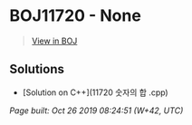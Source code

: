 # BOJ11720 - None

> [View in BOJ](https://www.acmicpc.net/problem/11720)

## Solutions
- [Solution on C++](11720 숫자의 합 .cpp)


_Page built: Oct 26 2019 08:24:51 (W+42, UTC)_
